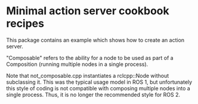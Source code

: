 # Minimal action server cookbook recipes

This package contains an example which shows how to create an action server.

"Composable" refers to the ability for a node to be used as part of a Composition (running multiple nodes in a single process).

Note that not_composable.cpp instantiates a rclcpp::Node without subclassing it. This was the typical usage model in ROS 1, but unfortunately this style of coding is not compatible with composing multiple nodes into a single process. Thus, it is no longer the recommended style for ROS 2.
